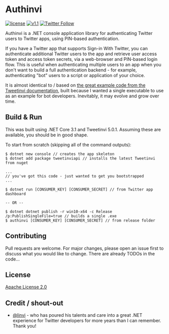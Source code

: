 # Authinvi

[![license](https://img.shields.io/badge/License-Apache%202.0-green.svg)](https://github.com/andypiper/TwitterDotNetCore/blob/master/LICENSE) [![v1.1](https://img.shields.io/endpoint?url=https%3A%2F%2Ftwbadges.glitch.me%2Fbadges%2Fstandard)](https://developer.twitter.com/en/docs/authentication/oauth-1-0a/pin-based-oauth) [![Twitter Follow](https://badgen.net/twitter/follow/andypiper)](https://twitter.com/intent/follow?screen_name=andypiper)

Authinvi is a .NET console application library for authenticating Twitter users to Twitter apps, using PIN-based authentication.

If you have a Twitter app that supports Sign-in With Twitter, you can authenticate additional Twitter users to the app and retrieve user access token and access token secrets, via a web-browser and PIN-based login flow. This is useful when authenticating multiple users to an app when you don't want to build a full authentication backend - for example, authenticating "bot" users to a script or application of your choice.

It is almost identical to / based on [the great example code from the Tweetinvi documentation](https://linvi.github.io/tweetinvi/dist/authentication/authentication-pin-code.html), built because I wanted a single executable to use as an example for bot developers. Inevitably, it may evolve and grow over time. 

## Build & Run

This was built using .NET Core 3.1 and Tweetinvi 5.0.1. Assuming these are available, you should be in good shape.

To start from scratch (skipping all of the command outputs):

```
$ dotnet new console // creates the app skeleton
$ dotnet add package tweetinviapi // installs the latest Tweetinvi from nuget

...
// you've got this code - just wanted to get you bootstrapped
...

$ dotnet run [CONSUMER_KEY] [CONSUMER_SECRET] // from Twitter app dashboard

-- OR --

$ dotnet dotnet publish -r win10-x64 -c Release /p:PublishSingleFile=true // builds a single .exe
$ authinvi [CONSUMER_KEY] [CONSUMER_SECRET] // from release folder
```

## Contributing
Pull requests are welcome. For major changes, please open an issue first to discuss what you would like to change. There are already TODOs in the code...

## License
[Apache License 2.0](https://choosealicense.com/licenses/apache-2.0/)

## Credit / shout-out
* [@linvi](https://github.com/linvi) - who has poured his talents and care into a great .NET experience for Twitter developers for more years than I can remember. Thank you! 